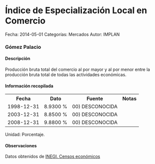 Índice de Especialización Local en Comercio
=====

Fecha: 2014-05-01
Categorías: Mercados
Autor: IMPLAN

### Gómez Palacio

#### Descripción

Producción bruta total del comercio al por mayor y al por menor entre la producción bruta total de todas las actividades económicas.

#### Información recopilada

<table class="table table-hover table-bordered">
  <tr><th>Fecha</th><th>Dato</th><th>Fuente</th><th>Notas</th></tr>
  <tr><td>1998-12-31</td><td>8.9300 %</td><td>00) DESCONOCIDA</td><td></td></tr>
  <tr><td>2003-12-31</td><td>8.8500 %</td><td>00) DESCONOCIDA</td><td></td></tr>
  <tr><td>2008-12-31</td><td>9.8800 %</td><td>00) DESCONOCIDA</td><td></td></tr>
</table>

Unidad: Porcentaje.

#### Observaciones

Datos obtenidos de [INEGI. Censos económicos](http://www3.inegi.org.mx/sistemas/saic/)
